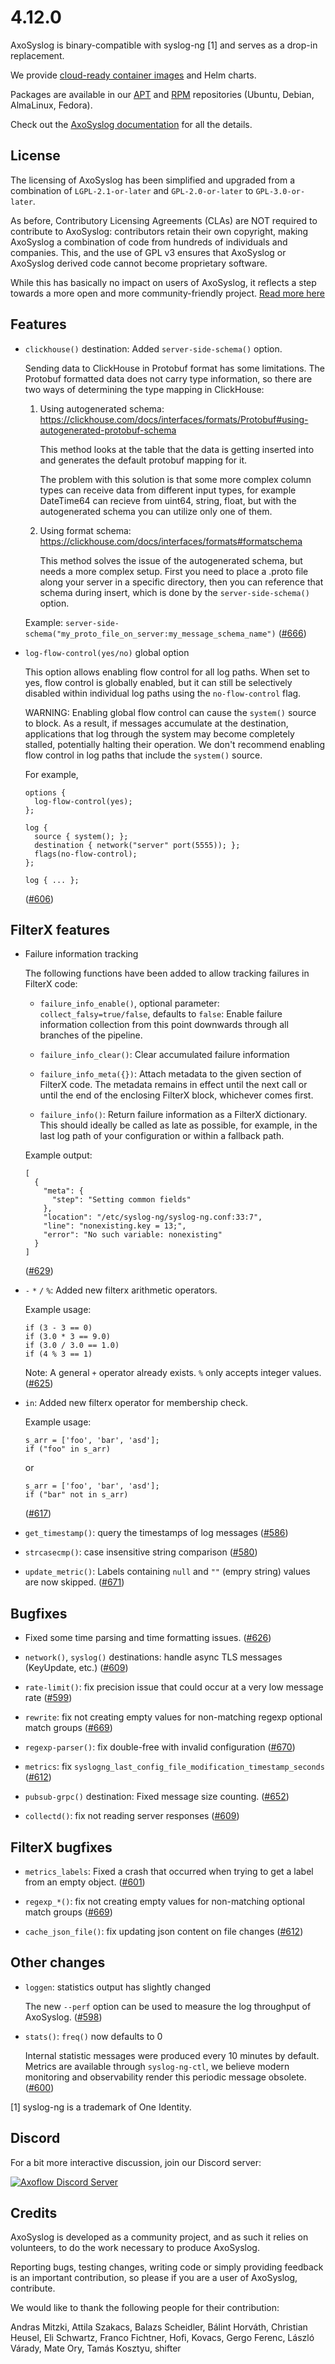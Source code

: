 4.12.0
======

AxoSyslog is binary-compatible with syslog-ng [1] and serves as a drop-in replacement.

We provide [cloud-ready container images](https://github.com/axoflow/axosyslog/#container-images) and Helm charts.

Packages are available in our [APT](https://github.com/axoflow/axosyslog/#deb-packages) and [RPM](https://github.com/axoflow/axosyslog/#rpm-packages) repositories (Ubuntu, Debian, AlmaLinux, Fedora).

Check out the [AxoSyslog documentation](https://axoflow.com/docs/axosyslog-core/) for all the details.

## License

The licensing of AxoSyslog has been simplified and upgraded from a combination of `LGPL-2.1-or-later` and
`GPL-2.0-or-later` to `GPL-3.0-or-later`.

As before, Contributory Licensing Agreements (CLAs) are NOT required to contribute to AxoSyslog: contributors retain
their own copyright, making AxoSyslog a combination of code from hundreds of individuals and companies.
This, and the use of GPL v3 ensures that AxoSyslog or AxoSyslog derived code cannot become proprietary software.

While this has basically no impact on users of AxoSyslog, it reflects a step towards a more open and more
community-friendly project. [Read more here](https://axoflow.com/blog/axosyslog-syslog-ng-fork-license-change-gpl3)

## Features

  * `clickhouse()` destination: Added `server-side-schema()` option.

    Sending data to ClickHouse in Protobuf format has some limitations.
    The Protobuf formatted data does not carry type information,
    so there are two ways of determining the type mapping in ClickHouse:

    1. Using autogenerated schema: https://clickhouse.com/docs/interfaces/formats/Protobuf#using-autogenerated-protobuf-schema

       This method looks at the table that the data is getting inserted
       into and generates the default protobuf mapping for it.

       The problem with this solution is that some more complex column
       types can receive data from different input types, for example
       DateTime64 can recieve from uint64, string, float, but with the
       autogenerated schema you can utilize only one of them.

    2. Using format schema: https://clickhouse.com/docs/interfaces/formats#formatschema

       This method solves the issue of the autogenerated schema, but
       needs a more complex setup. First you need to place a .proto
       file along your server in a specific directory, then you can
       reference that schema during insert, which is done by the
       `server-side-schema()` option.

    Example: `server-side-schema("my_proto_file_on_server:my_message_schema_name")`
    ([#666](https://github.com/axoflow/axosyslog/pull/666))

  * `log-flow-control(yes/no)` global option

    This option allows enabling flow control for all log paths. When set to yes,
    flow control is globally enabled, but it can still be selectively disabled
    within individual log paths using the `no-flow-control` flag.

    WARNING: Enabling global flow control can cause the `system()` source to block.
    As a result, if messages accumulate at the destination, applications that log
    through the system may become completely stalled, potentially halting their
    operation. We don't recommend enabling flow control in log paths that
    include the `system()` source.

    For example,

    ```
    options {
      log-flow-control(yes);
    };

    log {
      source { system(); };
      destination { network("server" port(5555)); };
      flags(no-flow-control);
    };

    log { ... };
    ```
    ([#606](https://github.com/axoflow/axosyslog/pull/606))


## FilterX features

  * Failure information tracking

    The following functions have been added to allow tracking failures in FilterX code:

    - `failure_info_enable()`, optional parameter: `collect_falsy=true/false`, defaults to `false`:
      Enable failure information collection from this point downwards through all branches of the pipeline.

    - `failure_info_clear()`:
      Clear accumulated failure information

    - `failure_info_meta({})`:
      Attach metadata to the given section of FilterX code. The metadata remains in effect until the next call
      or until the end of the enclosing FilterX block, whichever comes first.

    - `failure_info()`:
      Return failure information as a FilterX dictionary. This should ideally be called as late as possible, for example, in the last log path of your configuration or within a fallback path.

    Example output:

    ```
    [
      {
        "meta": {
          "step": "Setting common fields"
        },
        "location": "/etc/syslog-ng/syslog-ng.conf:33:7",
        "line": "nonexisting.key = 13;",
        "error": "No such variable: nonexisting"
      }
    ]
    ```
    ([#629](https://github.com/axoflow/axosyslog/pull/629))

  * `-` `*` `/` `%`: Added new filterx arithmetic operators.

    Example usage:
    ```
    if (3 - 3 == 0)
    if (3.0 * 3 == 9.0)
    if (3.0 / 3.0 == 1.0)
    if (4 % 3 == 1)
    ```

    Note: A general `+` operator already exists. `%` only accepts integer values.
    ([#625](https://github.com/axoflow/axosyslog/pull/625))

  * `in`: Added new filterx operator for membership check.

    Example usage:
    ```
    s_arr = ['foo', 'bar', 'asd'];
    if ("foo" in s_arr)
    ```
    or
    ```
    s_arr = ['foo', 'bar', 'asd'];
    if ("bar" not in s_arr)
    ```
    ([#617](https://github.com/axoflow/axosyslog/pull/617))

  * `get_timestamp()`: query the timestamps of log messages
    ([#586](https://github.com/axoflow/axosyslog/pull/586))

  * `strcasecmp()`: case insensitive string comparison
    ([#580](https://github.com/axoflow/axosyslog/pull/580))

  * `update_metric()`: Labels containing `null` and `""` (empry string) values are now skipped.
    ([#671](https://github.com/axoflow/axosyslog/pull/671))


## Bugfixes

  * Fixed some time parsing and time formatting issues.
    ([#626](https://github.com/axoflow/axosyslog/pull/626))

  * `network()`, `syslog()` destinations: handle async TLS messages (KeyUpdate, etc.)
    ([#609](https://github.com/axoflow/axosyslog/pull/609))

  * `rate-limit()`: fix precision issue that could occur at a very low message rate
    ([#599](https://github.com/axoflow/axosyslog/pull/599))

  * `rewrite`: fix not creating empty values for non-matching regexp optional match groups
    ([#669](https://github.com/axoflow/axosyslog/pull/669))

  * `regexp-parser()`: fix double-free with invalid configuration
    ([#670](https://github.com/axoflow/axosyslog/pull/670))

  * `metrics`: fix `syslogng_last_config_file_modification_timestamp_seconds`
    ([#612](https://github.com/axoflow/axosyslog/pull/612))

  * `pubsub-grpc()` destination: Fixed message size counting.
    ([#652](https://github.com/axoflow/axosyslog/pull/652))

  * `collectd()`: fix not reading server responses
    ([#609](https://github.com/axoflow/axosyslog/pull/609))


## FilterX bugfixes

  * `metrics_labels`: Fixed a crash that occurred when trying to get a label from an empty object.
    ([#601](https://github.com/axoflow/axosyslog/pull/601))

  * `regexp_*()`: fix not creating empty values for non-matching optional match groups
    ([#669](https://github.com/axoflow/axosyslog/pull/669))

  * `cache_json_file()`: fix updating json content on file changes
    ([#612](https://github.com/axoflow/axosyslog/pull/612))


## Other changes

  * `loggen`: statistics output has slightly changed

    The new `--perf` option can be used to measure the log throughput of AxoSyslog.
    ([#598](https://github.com/axoflow/axosyslog/pull/598))

  * `stats()`: `freq()` now defaults to 0

    Internal statistic messages were produced every 10 minutes by default.
    Metrics are available through `syslog-ng-ctl`, we believe modern monitoring and
    observability render this periodic message obsolete.
    ([#600](https://github.com/axoflow/axosyslog/pull/600))



[1] syslog-ng is a trademark of One Identity.

## Discord

For a bit more interactive discussion, join our Discord server:

[![Axoflow Discord Server](https://discordapp.com/api/guilds/1082023686028148877/widget.png?style=banner2)](https://discord.gg/E65kP9aZGm)

## Credits

AxoSyslog is developed as a community project, and as such it relies
on volunteers, to do the work necessary to produce AxoSyslog.

Reporting bugs, testing changes, writing code or simply providing
feedback is an important contribution, so please if you are a user
of AxoSyslog, contribute.

We would like to thank the following people for their contribution:

Andras Mitzki, Attila Szakacs, Balazs Scheidler, Bálint Horváth,
Christian Heusel, Eli Schwartz, Franco Fichtner, Hofi,
Kovacs, Gergo Ferenc, László Várady, Mate Ory, Tamás Kosztyu, shifter

